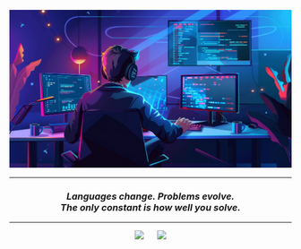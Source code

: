 ![MasterHead ](./bannerX.webp)
<hr/>

<h3 align="center"><i>Languages change. Problems evolve.<br>The only constant is how well you solve.</i></h3>

<hr/>
<p align="center">
  <img src="https://img.shields.io/badge/Code%20with-🧠%20Logic-0078A8?style=for-the-badge&logo=codeforces&logoColor=white" />
  <span style="display:inline-block; width: 16px;"></span>
  <img src="https://img.shields.io/badge/Ship%20with-💥%20Precision-A259FF?style=for-the-badge&logo=vercel&logoColor=white" />
</p>


